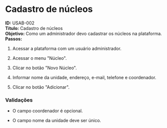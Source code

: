 # Cadastro de núcleos
**ID:** USAB-002  
**Título:** Cadastro de núcleos \
**Objetivo:** Como um administrador devo cadastrar os núcleos na plataforma.  
**Passos:**

1.  Acessar a plataforma com um usuário administrador.
    
2.  Acessar o menu "Núcleo".
    
3.  Clicar no botão "Novo Núcleo".
    
4.  Informar nome da unidade, endereço, e-mail, telefone e coordenador. 

6. Clicar no botão "Adicionar".

 ### Validações    

-  O campo coordenador é opcional.

-  O campo nome da unidade deve ser único.
